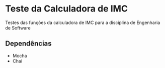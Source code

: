# Teste da Calculadora de IMC

Testes das funções da calculadora de IMC para a disciplina de Engenharia de Software

## Dependências

* Mocha
* Chai